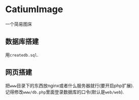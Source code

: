 # CatiumImage
一个简易图床

## 数据库搭建
用`createdb.sql`.  


## 网页搭建
把`www`目录下的东西放nginx或者什么服务器就行(要开启php扩展).  
记得修改`www/db.php`里面登录数据库的口令(默认是`web/web`).  